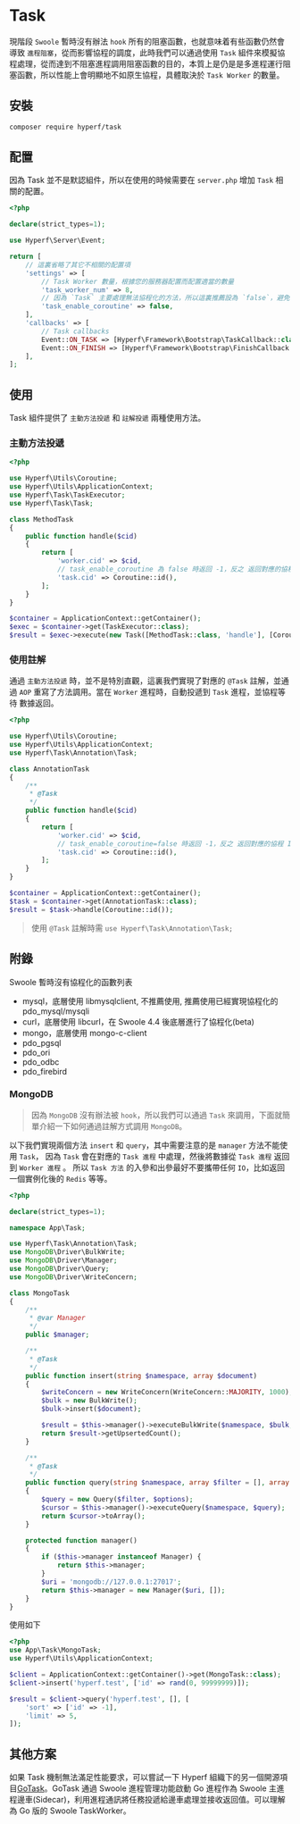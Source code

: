 # Task

現階段 `Swoole` 暫時沒有辦法 `hook` 所有的阻塞函數，也就意味着有些函數仍然會導致 `進程阻塞`，從而影響協程的調度，此時我們可以通過使用 `Task` 組件來模擬協程處理，從而達到不阻塞進程調用阻塞函數的目的，本質上是仍是是多進程運行阻塞函數，所以性能上會明顯地不如原生協程，具體取決於 `Task Worker` 的數量。

## 安裝

```bash
composer require hyperf/task
```

## 配置

因為 Task 並不是默認組件，所以在使用的時候需要在 `server.php` 增加 `Task` 相關的配置。

```php
<?php

declare(strict_types=1);

use Hyperf\Server\Event;

return [
    // 這裏省略了其它不相關的配置項
    'settings' => [
        // Task Worker 數量，根據您的服務器配置而配置適當的數量
        'task_worker_num' => 8,
        // 因為 `Task` 主要處理無法協程化的方法，所以這裏推薦設為 `false`，避免協程下出現數據混淆的情況
        'task_enable_coroutine' => false,
    ],
    'callbacks' => [
        // Task callbacks
        Event::ON_TASK => [Hyperf\Framework\Bootstrap\TaskCallback::class, 'onTask'],
        Event::ON_FINISH => [Hyperf\Framework\Bootstrap\FinishCallback::class, 'onFinish'],
    ],
];

```

## 使用

Task 組件提供了 `主動方法投遞` 和 `註解投遞` 兩種使用方法。

### 主動方法投遞

```php
<?php

use Hyperf\Utils\Coroutine;
use Hyperf\Utils\ApplicationContext;
use Hyperf\Task\TaskExecutor;
use Hyperf\Task\Task;

class MethodTask
{
    public function handle($cid)
    {
        return [
            'worker.cid' => $cid,
            // task_enable_coroutine 為 false 時返回 -1，反之 返回對應的協程 ID
            'task.cid' => Coroutine::id(),
        ];
    }
}

$container = ApplicationContext::getContainer();
$exec = $container->get(TaskExecutor::class);
$result = $exec->execute(new Task([MethodTask::class, 'handle'], [Coroutine::id()]));

```

### 使用註解

通過 `主動方法投遞` 時，並不是特別直觀，這裏我們實現了對應的 `@Task` 註解，並通過 `AOP` 重寫了方法調用。當在 `Worker` 進程時，自動投遞到 `Task` 進程，並協程等待 數據返回。

```php
<?php

use Hyperf\Utils\Coroutine;
use Hyperf\Utils\ApplicationContext;
use Hyperf\Task\Annotation\Task;

class AnnotationTask
{
    /**
     * @Task
     */
    public function handle($cid)
    {
        return [
            'worker.cid' => $cid,
            // task_enable_coroutine=false 時返回 -1，反之 返回對應的協程 ID
            'task.cid' => Coroutine::id(),
        ];
    }
}

$container = ApplicationContext::getContainer();
$task = $container->get(AnnotationTask::class);
$result = $task->handle(Coroutine::id());
```

> 使用 `@Task` 註解時需 `use Hyperf\Task\Annotation\Task;`

## 附錄

Swoole 暫時沒有協程化的函數列表

- mysql，底層使用 libmysqlclient, 不推薦使用, 推薦使用已經實現協程化的 pdo_mysql/mysqli
- curl，底層使用 libcurl，在 Swoole 4.4 後底層進行了協程化(beta)
- mongo，底層使用 mongo-c-client
- pdo_pgsql
- pdo_ori
- pdo_odbc
- pdo_firebird

### MongoDB

> 因為 `MongoDB` 沒有辦法被 `hook`，所以我們可以通過 `Task` 來調用，下面就簡單介紹一下如何通過註解方式調用 `MongoDB`。

以下我們實現兩個方法 `insert` 和 `query`，其中需要注意的是 `manager` 方法不能使用 `Task`，
因為 `Task` 會在對應的 `Task 進程` 中處理，然後將數據從 `Task 進程` 返回到 `Worker 進程` 。
所以 `Task 方法` 的入參和出參最好不要攜帶任何 `IO`，比如返回一個實例化後的 `Redis` 等等。

```php
<?php

declare(strict_types=1);

namespace App\Task;

use Hyperf\Task\Annotation\Task;
use MongoDB\Driver\BulkWrite;
use MongoDB\Driver\Manager;
use MongoDB\Driver\Query;
use MongoDB\Driver\WriteConcern;

class MongoTask
{
    /**
     * @var Manager
     */
    public $manager;

    /**
     * @Task
     */
    public function insert(string $namespace, array $document)
    {
        $writeConcern = new WriteConcern(WriteConcern::MAJORITY, 1000);
        $bulk = new BulkWrite();
        $bulk->insert($document);

        $result = $this->manager()->executeBulkWrite($namespace, $bulk, $writeConcern);
        return $result->getUpsertedCount();
    }

    /**
     * @Task
     */
    public function query(string $namespace, array $filter = [], array $options = [])
    {
        $query = new Query($filter, $options);
        $cursor = $this->manager()->executeQuery($namespace, $query);
        return $cursor->toArray();
    }

    protected function manager()
    {
        if ($this->manager instanceof Manager) {
            return $this->manager;
        }
        $uri = 'mongodb://127.0.0.1:27017';
        return $this->manager = new Manager($uri, []);
    }
}

```

使用如下

```php
<?php
use App\Task\MongoTask;
use Hyperf\Utils\ApplicationContext;

$client = ApplicationContext::getContainer()->get(MongoTask::class);
$client->insert('hyperf.test', ['id' => rand(0, 99999999)]);

$result = $client->query('hyperf.test', [], [
    'sort' => ['id' => -1],
    'limit' => 5,
]);
```

## 其他方案

如果 Task 機制無法滿足性能要求，可以嘗試一下 Hyperf 組織下的另一個開源項目[GoTask](https://github.com/hyperf/gotask)。GoTask 通過 Swoole 進程管理功能啟動 Go 進程作為 Swoole 主進程邊車(Sidecar)，利用進程通訊將任務投遞給邊車處理並接收返回值。可以理解為 Go 版的 Swoole TaskWorker。

